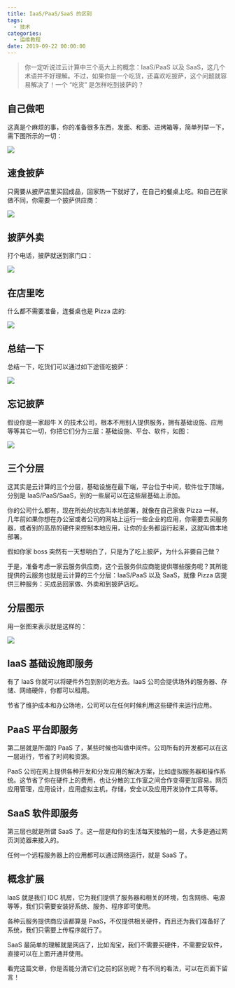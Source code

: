 ```yaml
---
title: IaaS/PaaS/SaaS 的区别
tags:
  - 技术
categories:
  - 运维教程
date: 2019-09-22 00:00:00
---
```


> 你一定听说过云计算中三个高大上的概念：IaaS/PaaS 以及 SaaS，这几个术语并不好理解。不过，如果你是一个吃货，还喜欢吃披萨，这个问题就容易解决了！一个 “吃货” 是怎样吃到披萨的？

<!-- more -->

## 自己做吧

这真是个麻烦的事，你的准备很多东西，发面、和面、进烤箱等，简单列举一下，需下图所示的一切：

![](https://cdn.dusays.com/2019/09/75-1.jpg)

## 速食披萨

只需要从披萨店里买回成品，回家热一下就好了，在自己的餐桌上吃。和自己在家做不同，你需要一个披萨供应商：

![](https://cdn.dusays.com/2019/09/75-2.jpg)

## 披萨外卖

打个电话，披萨就送到家门口：

![](https://cdn.dusays.com/2019/09/75-3.jpg)

## 在店里吃

什么都不需要准备，连餐桌也是 Pizza 店的:

![](https://cdn.dusays.com/2019/09/75-4.jpg)

## 总结一下

总结一下，吃货们可以通过如下途径吃披萨：

![](https://cdn.dusays.com/2019/09/75-5.jpg)

## 忘记披萨

假设你是一家超牛 X 的技术公司，根本不用别人提供服务，拥有基础设施、应用等等其它一切，你把它们分为三层：基础设施、平台、软件，如图：

![](https://cdn.dusays.com/2019/09/75-6.jpg)

## 三个分层

这其实是云计算的三个分层，基础设施在最下端，平台位于中间，软件位于顶端，分别是 IaaS/PaaS/SaaS，别的一些层可以在这些层基础上添加。

你的公司什么都有，现在所处的状态叫本地部署，就像在自己家做 Pizza 一样。几年前如果你想在办公室或者公司的网站上运行一些企业的应用，你需要去买服务器，或者别的高昂的硬件来控制本地应用，让你的业务都运行起来，这就叫做本地部署。

假如你家 boss 突然有一天想明白了，只是为了吃上披萨，为什么非要自己做？

于是，准备考虑一家云服务供应商，这个云服务供应商能提供哪些服务呢？其所能提供的云服务也就是云计算的三个分层：IaaS/PaaS 以及 SaaS，就像 Pizza 店提供三种服务：买成品回家做、外卖和到披萨店吃。

## 分层图示

用一张图来表示就是这样的：

![](https://cdn.dusays.com/2019/09/75-7.jpg)

## IaaS 基础设施即服务

有了 IaaS 你就可以将硬件外包到别的地方去。IaaS 公司会提供场外的服务器、存储、网络硬件，你都可以租用。

节省了维护成本和办公场地，公司可以在任何时候利用这些硬件来运行应用。

## PaaS 平台即服务

第二层就是所谓的 PaaS 了，某些时候也叫做中间件。公司所有的开发都可以在这一层进行，节省了时间和资源。

PaaS 公司在网上提供各种开发和分发应用的解决方案，比如虚拟服务器和操作系统。这节省了你在硬件上的费用，也让分散的工作室之间合作变得更加容易。网页应用管理，应用设计，应用虚拟主机，存储，安全以及应用开发协作工具等等。

## SaaS 软件即服务

第三层也就是所谓 SaaS 了。这一层是和你的生活每天接触的一层，大多是通过网页浏览器来接入的。

任何一个远程服务器上的应用都可以通过网络运行，就是 SaaS 了。

## 概念扩展

IaaS 就是我们 IDC 机房，它为我们提供了服务器和相关的环境，包含网络、电源等等，我们只需要安装好系统、服务、程序即可使用。

各种云服务提供商应该都算是 PaaS，不仅提供相关硬件，而且还为我们准备好了系统，我们只需要上传程序就行了。

SaaS 最简单的理解就是网店了，比如淘宝，我们不需要买硬件，不需要安软件，直接可以在上面开通并使用。

看完这篇文章，你是否能分清它们之前的区别呢？有不同的看法，可以在页面下留言！
